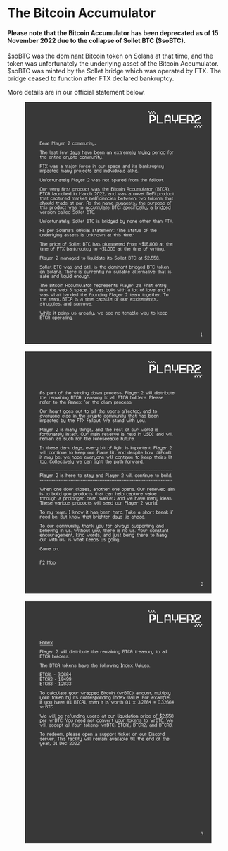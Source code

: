 # The Bitcoin Accumulator

#### Please note that the Bitcoin Accumulator has been deprecated as of 15 November 2022 due to the collapse of Sollet BTC ($soBTC).&#x20;

$soBTC was the dominant Bitcoin token on Solana at that time, and the token was unfortunately the underlying asset of the Bitcoin Accumulator. $soBTC was minted by the Sollet bridge which was operated by FTX. The bridge ceased to function after FTX declared bankruptcy.

More details are in our official statement below.

<div>

<figure><img src="../.gitbook/assets/22_11_15_bitcoin_accumulator_closure_page1.png" alt=""><figcaption></figcaption></figure>

 

<figure><img src="../.gitbook/assets/22_11_15_bitcoin_accumulator_closure_page2.png" alt=""><figcaption></figcaption></figure>

 

<figure><img src="../.gitbook/assets/22_11_15_bitcoin_accumulator_closure_page3.png" alt=""><figcaption></figcaption></figure>

</div>

####



####
